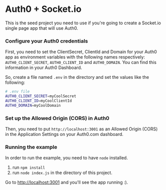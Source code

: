 # Auth0 + Socket.io

This is the seed project you need to use if you're going to create a Socket.io single page app that will use Auth0.

### Configure your Auth0 credentials

First, you need to set the ClientSecret, ClientId and Domain for your Auth0 app as environment variables with the following names respectively: `AUTH0_CLIENT_SECRET`, `AUTH0_CLIENT_ID` and `AUTH0_DOMAIN`. You can find this information in your Auth0 Dashboard.

So, create a file named `.env` in the directory and set the values like the following:

````bash
# .env file
AUTH0_CLIENT_SECRET=myCoolSecret
AUTH0_CLIENT_ID=myCoolClientId
AUTH0_DOMAIN=myCoolDomain
````

### Set up the Allowed Origin (CORS) in Auth0

Then, you need to put `http://localhost:3001` as an Allowed Origin (CORS) in the Application Settings on your Auth0.com dashboard.

### Running the example

In order to run the example, you need to have `node` installed. 

1. run `npm install` 
1. run `node index.js` in the directory of this project.


Go to [http://localhost:3001](http://localhost:3001) and you'll see the app running :).
